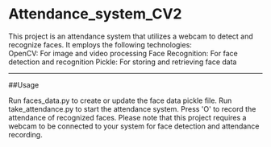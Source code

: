 # Attendance_system_CV2
This project is an attendance system that utilizes a webcam to detect and recognize faces. 
It employs the following technologies:  
OpenCV: For image and video processing 
Face Recognition: For face detection and recognition 
Pickle: For storing and retrieving face data

__________________________________________________________________________________________________________
##Usage

Run faces_data.py to create or update the face data pickle file.
Run take_attendance.py to start the attendance system.
Press 'O' to record the attendance of recognized faces.
Please note that this project requires a webcam to be connected to your system for face detection and attendance recording.
